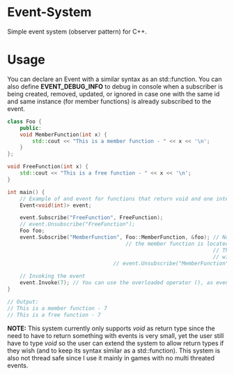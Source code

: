 # Event-System
Simple event system (observer pattern) for C++.

# Usage
You can declare an Event with a similar syntax as an std::function.
You can also define **EVENT_DEBUG_INFO** to debug in console when a subscriber is being created, removed, updated, or ignored in case one with the same id and same instance (for member functions) is already subscribed to the event.
```cpp
class Foo {
    public:
    void MemberFunction(int x) {
        std::cout << "This is a member function - " << x << '\n';
    }
};

void FreeFunction(int x) {
    std::cout << "This is a free function - " << x << '\n';
}

int main() {
    // Example of and event for functions that return void and one integer as argument.
    Event<void(int)> event;

    event.Subscribe("FreeFunction", FreeFunction);
    // event.Unsubscribe("FreeFunction");
    Foo foo;
    event.Subscribe("MemberFunction", Foo::MemberFunction, &foo); // Note that you have to tell the event the class where
    								  // the member function is located, in this case Foo.
                                                                  // This can be skipped if you're subscribing the function
                                                                  // within the scope of the class that contains it
								  // event.Unsubscribe("MemberFunction", &foo);
    
    // Invoking the event
    event.Invoke(7); // You can use the overloaded operator (), as event(7), which will have the same effect.
}

// Output:
// This is a member function - 7
// This is a free function - 7
```
**NOTE:** This system currently only supports *void* as return type since the need to have to return something with events is very small, yet the user still have to type *void* so the user can extend the system to allow return types if they wish (and to keep its syntax similar as a std::function). This system is also not thread safe since I use it mainly in games with no multi threated events.
